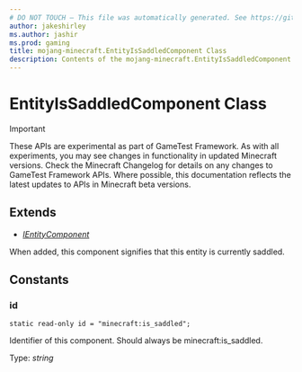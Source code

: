 ```yaml
---
# DO NOT TOUCH — This file was automatically generated. See https://github.com/Mojang/MinecraftApiDocsGenerator to modify descriptions, examples, etc.
author: jakeshirley
ms.author: jashir
ms.prod: gaming
title: mojang-minecraft.EntityIsSaddledComponent Class
description: Contents of the mojang-minecraft.EntityIsSaddledComponent class.
---
```

# EntityIsSaddledComponent Class
>[!IMPORTANT]
>These APIs are experimental as part of GameTest Framework. As with all experiments, you may see changes in functionality in updated Minecraft versions. Check the Minecraft Changelog for details on any changes to GameTest Framework APIs. Where possible, this documentation reflects the latest updates to APIs in Minecraft beta versions.

## Extends
- [*IEntityComponent*](IEntityComponent.md)

When added, this component signifies that this entity is currently saddled.

## Constants

### **id**
`static read-only id = "minecraft:is_saddled";`

Identifier of this component. Should always be minecraft:is_saddled.

Type: *string*
